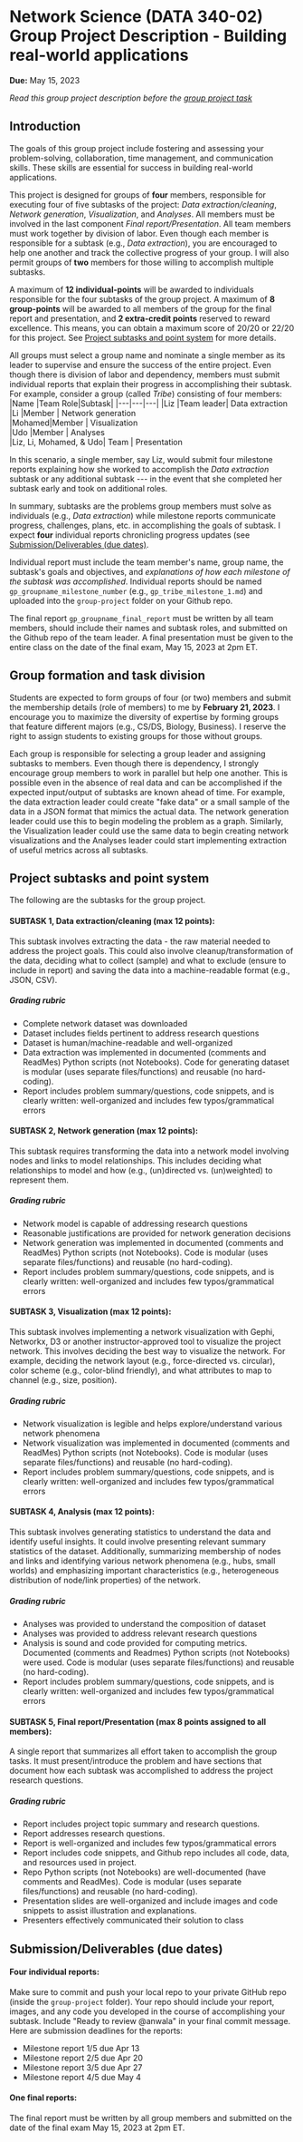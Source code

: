 # Network Science (DATA 340-02) Group Project Description - Building real-world applications
**Due:** May 15, 2023

*Read this group project description before the [group project task](group-project-topic-01/)*

## Introduction

The goals of this group project include fostering and assessing your problem-solving, collaboration, time management, and communication skills. These skills are essential for success in building real-world applications.

This project is designed for groups of **four** members, responsible for executing four of five subtasks of the project: *Data extraction/cleaning*, *Network generation*, *Visualization*, and *Analyses*. All members must be involved in the last component *Final report/Presentation*. All team members must work together by division of labor. Even though each member is responsible for a subtask (e.g., *Data extraction*), you are encouraged to help one another and track the collective progress of your group. I will also permit groups of **two** members for those willing to accomplish multiple subtasks.

A maximum of **12 individual-points** will be awarded to individuals responsible for the four subtasks of the group project. A maximum of **8 group-points** will be awarded to all members of the group for the final report and presentation, and **2 extra-credit points** reserved to reward excellence. This means, you can obtain a maximum score of 20/20 or 22/20 for this project. See [Project subtasks and point system](#project-subtasks-and-point-system) for more details. 

All groups must select a group name and nominate a single member as its leader to supervise and ensure the success of the entire project. Even though there is division of labor and dependency, members must submit individual reports that explain their progress in accomplishing their subtask. For example, consider a group (called *Tribe*) consisting of four members:
|Name |Team Role|Subtask|
|---|---|---|
|Liz    |Team leader| Data extraction        
|Li     |Member     | Network generation       
|Mohamed|Member     | Visualization          
|Udo |Member     | Analyses               
|Liz, Li, Mohamed, & Udo| Team | Presentation 

In this scenario, a single member, say Liz, would submit four milestone reports explaining how she worked to accomplish the *Data extraction* subtask or any additional subtask --- in the event that she completed her subtask early and took on additional roles. 

In summary, subtasks are the problems group members must solve as individuals (e.g., *Data extraction*) while milestone reports communicate progress, challenges, plans, etc. in accomplishing the goals of subtask. I expect **four** individual reports chronicling progress updates (see [Submission/Deliverables (due dates)](#submission-deliverables-due-dates).

Individual report must include the team member's name, group name, the subtask's goals and objectives, and *explanations of how each milestone of the subtask was accomplished*. Individual reports should be named `gp_groupname_milestone_number` (e.g., `gp_tribe_milestone_1.md`) and uploaded into the `group-project` folder on your Github repo.

The final report `gp_groupname_final_report` must be written by all team members, should include their names and subtask roles, and submitted on the Github repo of the team leader. A final presentation must be given to the entire class on the date of the final exam, May 15, 2023 at 2pm ET.

## Group formation and task division

Students are expected to form groups of four (or two) members and submit the membership details (role of members) to me by **February 21, 2023**. I encourage you to maximize the diversity of expertise by forming groups that feature different majors (e.g., CS/DS, Biology, Business). I reserve the right to assign students to existing groups for those without groups.

Each group is responsible for selecting a group leader and assigning subtasks to members. Even though there is dependency, I strongly encourage group members to work in parallel but help one another. This is possible even in the absence of real data and can be accomplished if the expected input/output of subtasks are known ahead of time. For example, the data extraction leader could create "fake data" or a small sample of the data in a JSON format that mimics the actual data. The network generation leader could use this to begin modeling the problem as a graph. Similarly, the Visualization leader could use the same data to begin creating network visualizations and the Analyses leader could start implementing extraction of useful metrics across all subtasks.

## Project subtasks and point system

The following are the subtasks for the group project.

#### SUBTASK 1, Data extraction/cleaning (max 12 points):
This subtask involves extracting the data - the raw material needed to address the project goals. This could also involve cleanup/transformation of the data, deciding what to collect (sample) and what to exclude (ensure to include in report) and saving the data into a machine-readable format (e.g., JSON, CSV).

##### Grading rubric
* Complete network dataset was downloaded
* Dataset includes fields pertinent to address research questions
* Dataset is human/machine-readable and well-organized
* Data extraction was implemented in documented (comments and ReadMes) Python scripts (not Notebooks). Code for generating dataset is modular (uses separate files/functions) and reusable (no hard-coding). 
* Report includes problem summary/questions, code snippets, and is clearly written: well-organized and includes few typos/grammatical errors

#### SUBTASK 2, Network generation (max 12 points):
This subtask requires transforming the data into a network model involving nodes and links to model relationships. This includes deciding what relationships to model and how (e.g., (un)directed vs. (un)weighted) to represent them.

##### Grading rubric
* Network model is capable of addressing research questions
* Reasonable justifications are provided for network generation decisions
* Network generation was implemented in documented (comments and ReadMes) Python scripts (not Notebooks). Code is modular (uses separate files/functions) and reusable (no hard-coding). 
* Report includes problem summary/questions, code snippets, and is clearly written: well-organized and includes few typos/grammatical errors

#### SUBTASK 3, Visualization (max 12 points):
This subtask involves implementing a network visualization with Gephi, Networkx, D3 or another instructor-approved tool to visualize the project network. This involves deciding the best way to visualize the network. For example, deciding the network layout (e.g., force-directed vs. circular), color scheme (e.g., color-blind friendly), and what attributes to map to channel (e.g., size, position).

##### Grading rubric
* Network visualization is legible and helps explore/understand various network phenomena
* Network visualization was implemented in documented (comments and ReadMes) Python scripts (not Notebooks). Code is modular (uses separate files/functions) and reusable (no hard-coding). 
* Report includes problem summary/questions, code snippets, and is clearly written: well-organized and includes few typos/grammatical errors

#### SUBTASK 4, Analysis (max 12 points):
This subtask involves generating statistics to understand the data and identify useful insights. It could involve presenting relevant summary statistics of the dataset. Additionally, summarizing membership of nodes and links and identifying various network phenomena (e.g., hubs, small worlds) and emphasizing important characteristics (e.g., heterogeneous distribution of node/link properties) of the network.

##### Grading rubric
* Analyses was provided to understand the composition of dataset
* Analyses was provided to address relevant research questions
* Analysis is sound and code provided for computing metrics. Documented (comments and Readmes) Python scripts (not Notebooks) were used. Code is modular (uses separate files/functions) and reusable (no hard-coding). 
* Report includes problem summary/questions, code snippets, and is clearly written: well-organized and includes few typos/grammatical errors

#### SUBTASK 5, Final report/Presentation (max 8 points assigned to all members):
A single report that summarizes all effort taken to accomplish the group tasks. It must present/introduce the problem and have sections that document how each subtask was accomplished to address the project research questions.

##### Grading rubric

* Report includes project topic summary and research questions. 
* Report addresses research questions.
* Report is well-organized and includes few typos/grammatical errors
* Report includes code snippets, and Github repo includes all code, data, and resources used in project.
* Repo Python scripts (not Notebooks) are well-documented (have comments and ReadMes). Code is modular (uses separate files/functions) and reusable (no hard-coding). 
* Presentation slides are well-organized and include images and code snippets to assist illustration and explanations.
* Presenters effectively communicated their solution to class

## Submission/Deliverables (due dates)

#### Four individual reports:
Make sure to commit and push your local repo to your private GitHub repo (inside the `group-project` folder).  Your repo should include your report, images, and any code you developed in the course of accomplishing your subtask. Include "Ready to review @anwala" in your final commit message. Here are submission deadlines for the reports:
* Milestone report 1/5 due Apr 13
* Milestone report 2/5 due Apr 20
* Milestone report 3/5 due Apr 27
* Milestone report 4/5 due May 4

#### One final reports:
The final report must be written by all group members and submitted on the date of the final exam May 15, 2023 at 2pm ET.